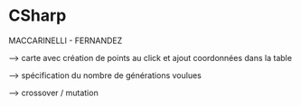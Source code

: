 # CSharp



MACCARINELLI - FERNANDEZ


--> carte avec création de points au click et ajout coordonnées dans la table

--> spécification du nombre de générations voulues

--> crossover / mutation 
